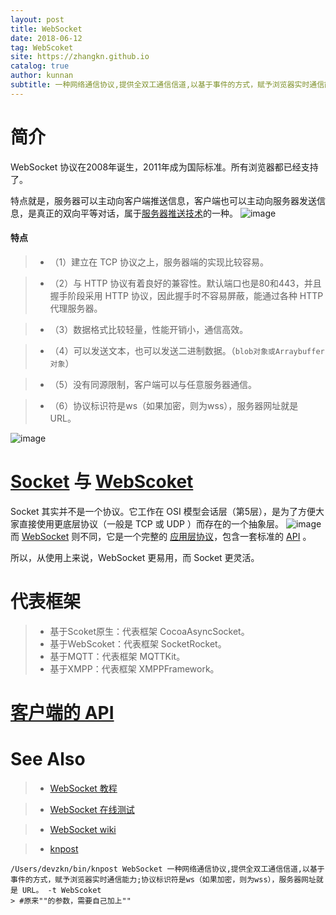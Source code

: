 ```yaml
---
layout: post
title: WebSocket
date: 2018-06-12
tag: WebScoket
site: https://zhangkn.github.io
catalog: true
author: kunnan
subtitle: 一种网络通信协议,提供全双工通信信道,以基于事件的方式，赋予浏览器实时通信能力;协议标识符是ws（如果加密，则为wss），服务器网址就是 URL。
---
```




# 简介

WebSocket 协议在2008年诞生，2011年成为国际标准。所有浏览器都已经支持了。

特点就是，服务器可以主动向客户端推送信息，客户端也可以主动向服务器发送信息，是真正的双向平等对话，属于[服务器推送技术](https://en.wikipedia.org/wiki/Push_technology)的一种。
![image](https://ws2.sinaimg.cn/large/af39b376gy1fs85o3sbesj20hg0e7q4v.jpg)

#### 特点

>* （1）建立在 TCP 协议之上，服务器端的实现比较容易。

>* （2）与 HTTP 协议有着良好的兼容性。默认端口也是80和443，并且握手阶段采用 HTTP 协议，因此握手时不容易屏蔽，能通过各种 HTTP 代理服务器。

>* （3）数据格式比较轻量，性能开销小，通信高效。

>* （4）可以发送文本，也可以发送二进制数据。（`blob对象或Arraybuffer对象`）

>* （5）没有同源限制，客户端可以与任意服务器通信。

>* （6）协议标识符是ws（如果加密，则为wss），服务器网址就是 URL。


![image](https://ws2.sinaimg.cn/large/af39b376gy1fs85l6zx0kj20bm08ogo0.jpg)


# [Socket](https://en.wikipedia.org/wiki/Network_socket) 与 [WebScoket](http://www.ruanyifeng.com/blog/2017/05/websocket.html)

Socket 其实并不是一个协议。它工作在 OSI 模型会话层（第5层），是为了方便大家直接使用更底层协议（一般是 TCP 或 UDP ）而存在的一个抽象层。
![image](https://ws2.sinaimg.cn/large/af39b376gy1fs85kbjwcdj20f50dadhe.jpg)
而 [WebSocket](http://www.websocket.org/) 则不同，它是一个完整的 [应用层协议](https://datatracker.ietf.org/doc/rfc6455/)，包含一套标准的 [API](https://html.spec.whatwg.org/multipage/web-sockets.html#network) 。

所以，从使用上来说，WebSocket 更易用，而 Socket 更灵活。


# 代表框架

>* 基于Scoket原生：代表框架 CocoaAsyncSocket。
>* 基于WebScoket：代表框架 SocketRocket。
>* 基于MQTT：代表框架 MQTTKit。
>* 基于XMPP：代表框架 XMPPFramework。


# [客户端的 API](https://developer.mozilla.org/en-US/docs/Web/API/WebSocket)





# See Also 
>* [WebSocket 教程](http://www.ruanyifeng.com/blog/2017/05/websocket.html?utm_source=tuicool&utm_medium=referral)

>* [WebSocket 在线测试](http://www.blue-zero.com/WebSocket/)

>* [WebSocket wiki](https://en.wikipedia.org/wiki/WebSocket)


>* [knpost](https://github.com/zhangkn/KNBin/blob/master/knpost) 
>
```
/Users/devzkn/bin/knpost WebSocket 一种网络通信协议,提供全双工通信信道,以基于事件的方式，赋予浏览器实时通信能力;协议标识符是ws（如果加密，则为wss），服务器网址就是 URL。 -t WebScoket
> #原来""的参数，需要自己加上""
```


